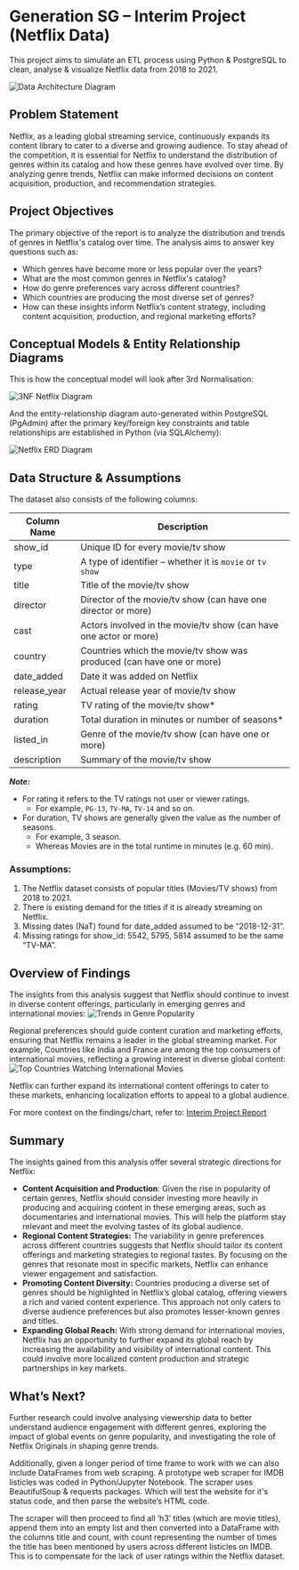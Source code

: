 # Generation SG – Interim Project (Netflix Data)

This project aims to simulate an ETL process using Python & PostgreSQL to clean, analyse & visualize Netflix data from 2018 to 2021.

![Data Architecture Diagram](https://raw.githubusercontent.com/splatpugs/jde-interim/refs/heads/main/2.%20Data%20Architecture%20Diagram/interimdiagram.drawio_blackarrows.png)

## Problem Statement
Netflix, as a leading global streaming service, continuously expands its content library to cater to a diverse and growing audience. To stay ahead of the competition, it is essential for Netflix to understand the distribution of genres within its catalog and how these genres have evolved over time. By analyzing genre trends, Netflix can make informed decisions on content acquisition, production, and recommendation strategies.  

## Project Objectives
The primary objective of the report is to analyze the distribution and trends of genres in Netflix's catalog over time. The analysis aims to answer key questions such as: 
* Which genres have become more or less popular over the years? 
* What are the most common genres in Netflix's catalog? 
* How do genre preferences vary across different countries? 
* Which countries are producing the most diverse set of genres? 
* How can these insights inform Netflix’s content strategy, including content acquisition, production, and regional marketing efforts? 

## Conceptual Models & Entity Relationship Diagrams
This is how the conceptual model will look after 3rd Normalisation:

![3NF Netflix Diagram](https://raw.githubusercontent.com/splatpugs/jde-interim/refs/heads/main/3.%20Entity%20Relationship%20Diagrams/Conceptuals/3NF.png)

And the entity-relationship diagram auto-generated within PostgreSQL (PgAdmin) after the primary key/foreign key constraints and table relationships are established in Python (via SQLAlchemy):

![Netflix ERD Diagram](https://raw.githubusercontent.com/splatpugs/jde-interim/refs/heads/main/3.%20Entity%20Relationship%20Diagrams/Final/ERD_Final.jpg)

## Data Structure & Assumptions
The dataset also consists of the following columns:

| Column Name   | Description   |
| ------------- |-------------|
| show_id       | Unique ID for every movie/tv show |
| type          | A type of identifier – whether it is `movie` or `tv show`|
| title         | Title of the movie/tv show     |
| director      | Director of the movie/tv show (can have one director or more) |
| cast          | Actors involved in the movie/tv show (can have one actor or more)      |
| country       | Countries which the movie/tv show was produced (can have one or more)      |
| date_added    | Date it was added on Netflix |
| release_year  | Actual release year of movie/tv show      |
| rating        | TV rating of the movie/tv show*     |
| duration      | Total duration in minutes or number of seasons* |
| listed_in     | Genre of the movie/tv show (can have one or more)      |
| description   | Summary of the movie/tv show     |

**_Note:_**
* For rating it refers to the TV ratings not user or viewer ratings.
  * For example, `PG-13`, `TV-MA`, `TV-14` and so on.
* For duration, TV shows are generally given the value as the number of seasons.
  * For example, 3 season.
  * Whereas Movies are in the total runtime in minutes (e.g. 60 min).

### Assumptions:
1.	The Netflix dataset consists of popular titles (Movies/TV shows) from 2018 to 2021.
2.	There is existing demand for the titles if it is already streaming on Netflix.
3.	Missing dates (NaT) found for date_added assumed to be “2018-12-31”.
4.	Missing ratings for show_id: 5542, 5795, 5814 assumed to be the same “TV-MA”.

## Overview of Findings
The insights from this analysis suggest that Netflix should continue to invest in diverse content offerings, particularly in emerging genres and international movies:
![Trends in Genre Popularity](https://raw.githubusercontent.com/splatpugs/jde-interim/refs/heads/main/4.%20Data%20Visualisations/Trends%20in%20Genre%20Popularity%20Over%20Years.png)

Regional preferences should guide content curation and marketing efforts, ensuring that Netflix remains a leader in the global streaming market. For example, Countries like India and France are among the top consumers of international movies, reflecting a growing interest in diverse global content:
![Top Countries Watching International Movies](https://raw.githubusercontent.com/splatpugs/jde-interim/refs/heads/main/4.%20Data%20Visualisations/Top%2010%20Countries%20Watching%20International%20Movies.png)

Netflix can further expand its international content offerings to cater to these markets, enhancing localization efforts to appeal to a global audience.

For more context on the findings/chart, refer to: [Interim Project Report](https://github.com/splatpugs/jde-interim/blob/main/1.%20Final%20Submission/Interim%20Project%20Report%20-%20ZetaZenith.docx)

## Summary 
 The insights gained from this analysis offer several strategic directions for Netflix:
 
* **Content Acquisition and Production**: Given the rise in popularity of certain genres, Netflix should consider investing more heavily in producing and acquiring content in these emerging areas, such as documentaries and international movies. This will help the platform stay relevant and meet the evolving tastes of its global audience. 
* **Regional Content Strategies:** The variability in genre preferences across different countries suggests that Netflix should tailor its content offerings and marketing strategies to regional tastes. By focusing on the genres that resonate most in specific markets, Netflix can enhance viewer engagement and satisfaction. 
* **Promoting Content Diversity:** Countries producing a diverse set of genres should be highlighted in Netflix’s global catalog, offering viewers a rich and varied content experience. This approach not only caters to diverse audience preferences but also promotes lesser-known genres and titles. 
* **Expanding Global Reach:** With strong demand for international movies, Netflix has an opportunity to further expand its global reach by increasing the availability and visibility of international content. This could involve more localized content production and strategic partnerships in key markets. 

## What’s Next?
Further research could involve analysing viewership data to better understand audience engagement with different genres, exploring the impact of global events on genre popularity, and investigating the role of Netflix Originals in shaping genre trends.

Additionally, given a longer period of time frame to work with we can also include DataFrames from web scraping. A prototype web scraper for IMDB listicles was coded in Python/Jupyter Notebook. The scraper uses  BeautifulSoup & requests packages. Which will test the website for it's status code, and then parse the website’s HTML code. 

The scraper will then proceed to find all ‘h3’ titles (which are movie titles), append them into an empty list and then converted into a DataFrame with the columns title and count, with count representing the number of times the title has been mentioned by users across different listicles on IMDB. This is to compensate for the lack of user ratings within the Netflix dataset. 


